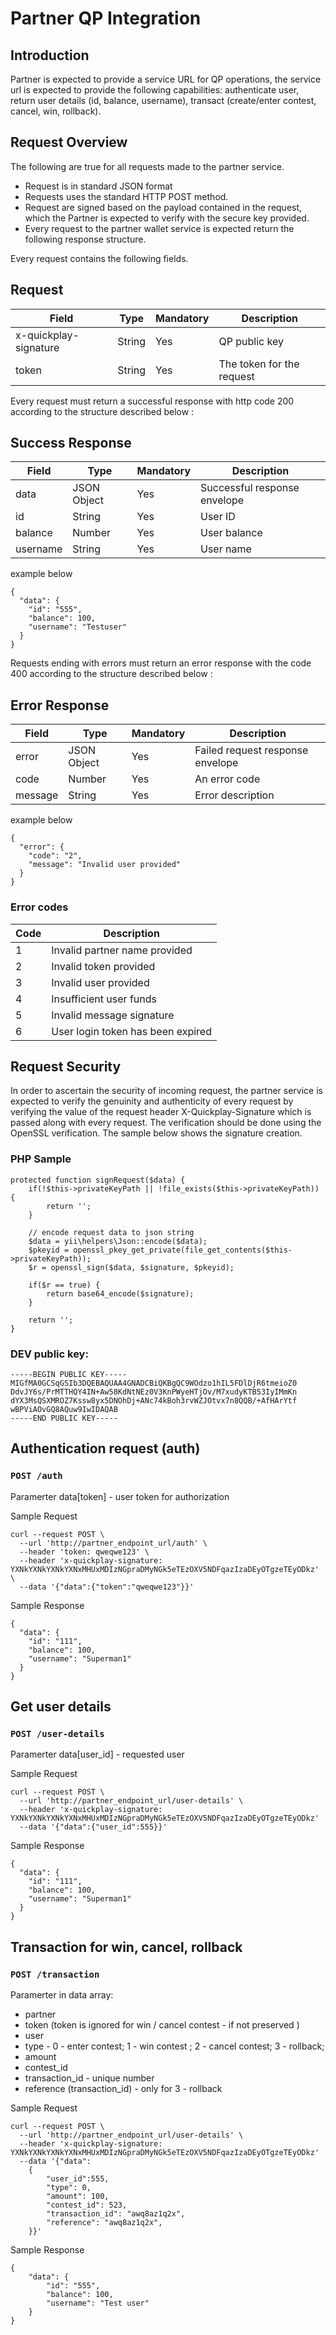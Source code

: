 # Partner QP Integration
 

## Introduction
Partner is expected to provide a service URL for QP operations, the service url is expected to provide the following capabilities: authenticate user, return user details (id, balance, username), transact (create/enter contest, cancel, win, rollback).

## Request Overview 
The following are true for all requests made to the partner service.
* Request is in standard JSON format
* Requests uses the standard HTTP POST method.
* Request are signed based on the payload contained in the request, which the Partner is expected to verify with the secure key provided.
* Every request to the partner wallet service is expected return the following response structure.

Every request contains the following fields.

## Request
| Field | Type | Mandatory | Description |
| ----- | --- | --------- | ----------- |
| x-quickplay-signature | String | Yes | QP public key |
| token | String | Yes | The token for the request |
 
Every request must return a successful response with http code 200 according to the structure described below :

## Success Response
 
| Field | Type | Mandatory | Description |
| ----- | ---- | --------- | -------------|
| data | JSON Object | Yes | Successful response envelope |
| id | String | Yes | User ID | 
| balance | Number | Yes | User balance |
| username | String | Yes | User name |

example below

```
{
  "data": {
    "id": "555",
    "balance": 100,
    "username": "Testuser"
  }
}
```

Requests ending with errors must return an error response with the code 400 according to the structure described below :

## Error Response
| Field | Type | Mandatory | Description |
| ----- | ---- | -------- | -------------|
| error | JSON Object | Yes | Failed request response envelope |
| code | Number | Yes | An error code |
| message | String | Yes | Error description|

example below

```
{
  "error": {
    "code": "2",
    "message": "Invalid user provided"
  }
}
```

### Error codes

| Code | Description |
| ----- | ---------- |
| 1 | Invalid partner name provided |
| 2 | Invalid token provided |
| 3 | Invalid user provided |
| 4 | Insufficient user funds |
| 5 | Invalid message signature |
| 6 | User login token has been expired |

## Request Security

In order to ascertain the security of incoming request, the partner service is expected to verify the genuinity and authenticity of every request by verifying the value of the request header 
X-Quickplay-Signature which is passed along with every request.
The verification should be done using the OpenSSL verification.
The sample below shows the signature creation.

### PHP Sample
```
protected function signRequest($data) {
    if(!$this->privateKeyPath || !file_exists($this->privateKeyPath)) {
        return '';
    }

    // encode request data to json string
    $data = yii\helpers\Json::encode($data);
    $pkeyid = openssl_pkey_get_private(file_get_contents($this->privateKeyPath));
    $r = openssl_sign($data, $signature, $pkeyid);

    if($r == true) {
        return base64_encode($signature);
    }

    return '';
}
```

### DEV public key:

```
-----BEGIN PUBLIC KEY-----
MIGfMA0GCSqGSIb3DQEBAQUAA4GNADCBiQKBgQC9WOdzo1hIL5FDlDjR6tmeioZ0
DdvJY6s/PrMTTHQY4IN+Aw58KdNtNEz0V3KnPWyeHTjOv/M7xudyKTB53IyIMmKn
dYX3MsQSXMROZ7Kssw8yx5DNOhDj+ANc74kBoh3rvWZJOtvx7n8QQB/+AfHArYtf
wBPViAOvGQ8AQuw9IwIDAQAB
-----END PUBLIC KEY-----
```

## Authentication request (auth)
### `POST /auth`

Paramerter data[token] - user token for authorization

Sample Request
```
curl --request POST \
  --url 'http://partner_endpoint_url/auth' \
  --header 'token: qweqwe123' \
  --header 'x-quickplay-signature: YXNkYXNkYXNkYXNxMHUxMDIzNGpraDMyNGk5eTEzOXV5NDFqazIzaDEyOTgzeTEyODkz' \
  --data '{"data":{"token":"qweqwe123"}}'
```

Sample Response
```
{
  "data": {
    "id": "111",
    "balance": 100,
    "username": "Superman1"
  }
}
```

## Get user details
### `POST /user-details`

Paramerter data[user_id] - requested user

Sample Request
```
curl --request POST \
  --url 'http://partner_endpoint_url/user-details' \
  --header 'x-quickplay-signature: YXNkYXNkYXNkYXNxMHUxMDIzNGpraDMyNGk5eTEzOXV5NDFqazIzaDEyOTgzeTEyODkz'
  --data '{"data":{"user_id":555}}'
```

Sample Response
```
{
  "data": {
    "id": "111",
    "balance": 100,
    "username": "Superman1"
  }
}
```

## Transaction for win, cancel, rollback
### `POST /transaction`

Paramerter in data array:
* partner
* token (token is ignored for win / cancel contest - if not preserved )
* user
* type - 0 - enter contest; 1 - win contest ; 2 - cancel contest; 3 - rollback; 
* amount
* contest_id
* transaction_id - unique number
* reference (transaction_id) - only for 3 - rollback


Sample Request
```
curl --request POST \
  --url 'http://partner_endpoint_url/user-details' \
  --header 'x-quickplay-signature: YXNkYXNkYXNkYXNxMHUxMDIzNGpraDMyNGk5eTEzOXV5NDFqazIzaDEyOTgzeTEyODkz'
  --data '{"data":
	{
		"user_id":555, 
		"type": 0, 
		"amount": 100,
		"contest_id": 523,
		"transaction_id": "awq8az1q2x",
		"reference": "awq8az1q2x",
	}}'
```

Sample Response
```
{
    "data": {
        "id": "555",
        "balance": 100,
        "username": "Test user"
    }
}
```

